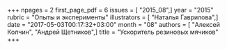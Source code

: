 +++
npages = 2
first_page_pdf = 6
issues = [ "2015_08",]
year = "2015"
rubric = "Опыты и эксперименты"
illustrators = [ "Наталья Гаврилова",]
date = "2017-05-03T00:17:32+03:00"
month = "08"
authors = [ "Алексей Колчин", "Андрей Щетников",]
title = "Ускоритель резиновых мячиков"
+++
